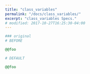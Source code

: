 ```yaml
---
title: "class_variables"
permalink: "/docs/class_variables/"
excerpt: "class_variables Specs."
# modified: 2017-10-27T16:25:30-04:00
---
```

```ruby
### original
# BEFORE

@@foo

```
```ruby
# DEFAULT

@@foo
```

